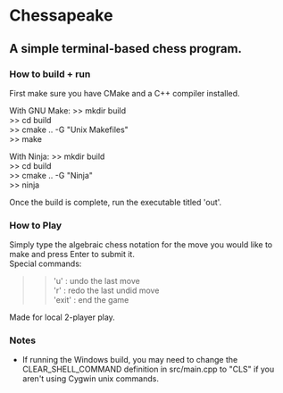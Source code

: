 # Chessapeake
## A simple terminal-based chess program.

### How to build + run
First make sure you have CMake and a C++ compiler installed.

With GNU Make:
\>> mkdir build  
\>> cd build  
\>> cmake .. -G "Unix Makefiles"  
\>> make

With Ninja:
\>> mkdir build  
\>> cd build  
\>> cmake .. -G "Ninja"  
\>> ninja

Once the build is complete, run the executable titled 'out'.

### How to Play
Simply type the algebraic chess notation for the move you would like to make and press Enter to submit it.  
Special commands:  
>> 'u' : undo the last move  
>> 'r' : redo the last undid move  
>> 'exit' : end the game

Made for local 2-player play.

### Notes
- If running the Windows build, you may need to change the CLEAR_SHELL_COMMAND definition in src/main.cpp to "CLS" if you aren't using Cygwin unix commands.  


